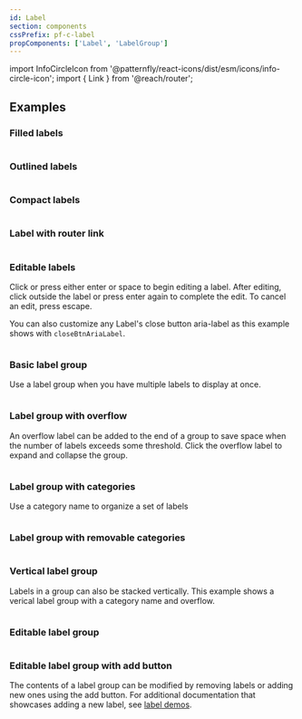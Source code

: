 ```yaml
---
id: Label
section: components
cssPrefix: pf-c-label
propComponents: ['Label', 'LabelGroup']
---
```


import InfoCircleIcon from '@patternfly/react-icons/dist/esm/icons/info-circle-icon';
import { Link } from '@reach/router';

## Examples

### Filled labels

```ts file="LabelFilled.tsx"
```

### Outlined labels

```ts file="LabelOutline.tsx"
```

### Compact labels

```ts file="LabelCompact.tsx"
```

### Label with router link

```ts file="LabelRouterLink.tsx"
```

### Editable labels

Click or press either enter or space to begin editing a label. After editing, click outside the label or press enter again to complete the edit. To cancel an edit, press escape. 

You can also customize any Label's close button aria-label as this example shows with `closeBtnAriaLabel`.

```ts file="LabelEditable.tsx" isBeta
```


### Basic label group
Use a label group when you have multiple labels to display at once. 

```ts file="LabelGroupBasic.tsx"
```

### Label group with overflow
An overflow label can be added to the end of a group to save space when the number of labels exceeds some threshold. Click the overflow label to expand and collapse the group.

```ts file="LabelGroupOverflow.tsx"
```

### Label group with categories
Use a category name to organize a set of labels

```ts file="LabelGroupCategory.tsx"
```

### Label group with removable categories

```ts file="LabelGroupCategoryRemovable.tsx"
```

### Vertical label group
Labels in a group can also be stacked vertically. This example shows a verical label group with a category name and overflow.

```ts file="LabelGroupVerticalCategoryOverflowRemovable.tsx"
```

### Editable label group

```ts isBeta file="LabelGroupEditableLabels.tsx"
```

### Editable label group with add button

The contents of a label group can be modified by removing labels or adding new ones using the add button. For additional documentation that showcases adding a new label, see [label demos](/components/label/react-demos).

```ts isBeta file="LabelGroupEditableAdd.tsx"
```
